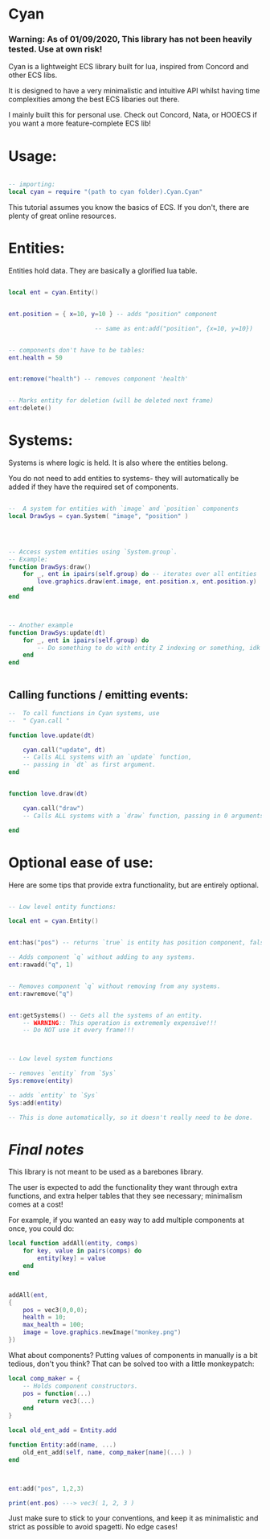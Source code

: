 


# Cyan
### Warning: As of 01/09/2020, This library has not been heavily tested. Use at own risk!
Cyan is a lightweight ECS library built for lua, inspired from Concord and other ECS libs.

It is designed to have a very minimalistic and intuitive API whilst having time complexities among the best ECS libaries out there.

I mainly built this for personal use. Check out Concord, Nata, or HOOECS if you want a more feature-complete ECS lib!


# Usage:

```lua

-- importing:
local cyan = require "(path to cyan folder).Cyan.Cyan"

```

This tutorial assumes you know the basics of ECS.
If you don't, there are plenty of great online resources.

# Entities:

Entities hold data.
They are basically a glorified lua table.

```lua

local ent = cyan.Entity()


ent.position = { x=10, y=10 } -- adds "position" component

                        -- same as ent:add("position", {x=10, y=10})


-- components don't have to be tables:
ent.health = 50


ent:remove("health") -- removes component 'health'


-- Marks entity for deletion (will be deleted next frame)
ent:delete()

```
 
 
      
# Systems:
Systems is where logic is held.
It is also where the entities belong.

You do not need to add entities to systems- they will automatically be added
if they have the required set of components.
```lua

--  A system for entities with `image` and `position` components
local DrawSys = cyan.System( "image", "position" )




-- Access system entities using `System.group`.
-- Example:
function DrawSys:draw()
    for _, ent in ipairs(self.group) do -- iterates over all entities
        love.graphics.draw(ent.image, ent.position.x, ent.position.y)
    end
end



-- Another example
function DrawSys:update(dt)
    for _, ent in ipairs(self.group) do
        -- Do something to do with entity Z indexing or something, idk
    end
end



```
 
   
   
##  Calling functions / emitting events:
```lua
--  To call functions in Cyan systems, use
--  " Cyan.call "

function love.update(dt)

    cyan.call("update", dt)
    -- Calls ALL systems with an `update` function, 
    -- passing in `dt` as first argument.
end


function love.draw(dt)

    cyan.call("draw")
    -- Calls ALL systems with a `draw` function, passing in 0 arguments.

end


```

# Optional ease of use:
Here are some tips that provide extra functionality, but are
entirely optional.
   
 
    
      
```lua

-- Low level entity functions:

local ent = cyan.Entity()


ent:has("pos") -- returns `true` is entity has position component, false otherwise.

-- Adds component `q` without adding to any systems.
ent:rawadd("q", 1)


-- Removes component `q` without removing from any systems.
ent:rawremove("q")


ent:getSystems() -- Gets all the systems of an entity.
    -- WARNING:: This operation is extrememly expensive!!!
    -- Do NOT use it every frame!!!



-- Low level system functions

-- removes `entity` from `Sys`
Sys:remove(entity)

-- adds `entity` to `Sys`
Sys:add(entity)

-- This is done automatically, so it doesn't really need to be done.


```

# *Final notes*

This library is not meant to be used as a barebones library. 

The user is expected to add the functionality they want through extra functions, and extra helper tables that they see necessary; minimalism comes at a cost!

For example, if you wanted an easy way to add multiple components at once,
you could do:
```lua
local function addAll(entity, comps)
    for key, value in pairs(comps) do
        entity[key] = value
    end
end


addAll(ent,
{
    pos = vec3(0,0,0);
    health = 10;
    max_health = 100;
    image = love.graphics.newImage("monkey.png")
})
```

What about components? Putting values of components in manually is a bit tedious, don't you think? That can be solved too with a little monkeypatch:

```lua
local comp_maker = {
    -- Holds component constructors.
    pos = function(...)
        return vec3(...)
    end
}

local old_ent_add = Entity.add

function Entity:add(name, ...)
    old_ent_add(self, name, comp_maker[name](...) )
end



ent:add("pos", 1,2,3)

print(ent.pos) ---> vec3( 1, 2, 3 )

```

Just make sure to stick to your conventions, and keep it
as minimalistic and strict as possible to avoid spagetti.
No edge cases!



